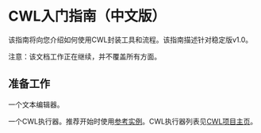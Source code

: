 # CWL入门指南（中文版）

该指南将向您介绍如何使用CWL封装工具和流程。该指南描述针对稳定版v1.0。

注意：该文档工作正在继续，并不覆盖所有方面。

## 准备工作

一个文本编辑器。

一个CWL执行器。推荐开始时使用[参考实例](https://github.com/common-workflow-language/cwltool#install)。CWL执行器列表见[CWL项目主页](http://www.commonwl.org/#Implementations)。
